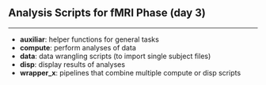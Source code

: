 ## Analysis Scripts for fMRI Phase (day 3)
---
* **auxiliar**: helper functions for general tasks   
* **compute**: perform analyses of data  
* **data**: data wrangling scripts (to import single subject files)   
* **disp**: display results of analyses  
* **wrapper_x**: pipelines that combine multiple compute or disp scripts  
